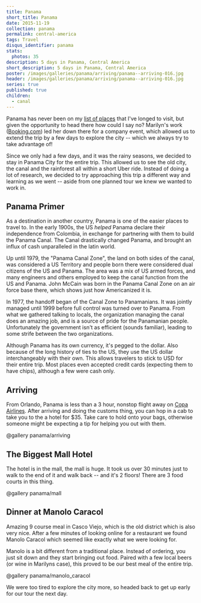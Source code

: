 ```yaml
---
title: Panama
short_title: Panama
date: 2015-11-19
collection: panama
permalink: central-america
tags: Travel
disqus_identifier: panama
stats:
  photos: 35
description: 5 days in Panama, Central America
short_description: 5 days in Panama, Central America
poster: /images/galleries/panama/arriving/panama--arriving-016.jpg
header: /images/galleries/panama/arriving/panama--arriving-016.jpg
series: true
published: true
children:
  - canal
---
```


Panama has never been on my [list of places](/about/goals#travel) that I've longed to visit, but given the opportunity to head there how could I say no? Marilyn's work ([Booking.com](http://booking.com)) led her down there for a company event, which allowed us to extend the trip by a few days to explore the city -- which we always try to take advantage of!

Since we only had a few days, and it was the rainy seasons, we decided to stay in Panama City for the entire trip. This allowed us to see the old city, the canal and the rainforest all within a short Uber ride. Instead of doing a lot of research, we decided to try approaching this trip a different way and learning as we went -- aside from one planned tour we knew we wanted to work in.

## Panama Primer

As a destination in another country, Panama is one of the easier places to travel to. In the early 1900s, the US _helped_ Panama declare their independence from Colombia, in exchange for partnering with them to build the Panama Canal. The Canal drastically changed Panama, and brought an influx of cash unparalleled in the latin world.

Up until 1979, the "Panama Canal Zone", the land on both sides of the canal, was considered a US Territory and people born there were considered dual citizens of the US and Panama. The area was a mix of US armed forces, and many engineers and others employed to keep the canal function from the US and Panama. John McCain was born in the Panama Canal Zone on an air force base there, which shows just how Americanized it is.

In 1977, the handoff began of the Canal Zone to Panamanians. It was jointly managed until 1999 before full control was turned over to Panama. From what we gathered talking to locals, the organization managing the canal does an amazing job, and is a source of pride for the Panamanian people. Unfortunately the government isn't as efficient (sounds familiar), leading to some strife between the two organizations.

Although Panama has its own currency, it's pegged to the dollar. Also because of the long history of ties to the US, they use the US dollar interchangeably with their own. This allows travelers to stick to USD for their entire trip. Most places even accepted credit cards (expecting them to have chips), although a few were cash only.

## Arriving

From Orlando, Panama is less than a 3 hour, nonstop flight away on [Copa Airlines](http://www.copaair.com/). After arriving and doing the customs thing, you can hop in a cab to take you to the a hotel for $35. Take care to hold onto your bags, otherwise someone might be expecting a tip for helping you out with them.

@gallery panama/arriving

## The Biggest Mall Hotel

The hotel is in the mall, the mall is huge. It took us over 30 minutes just to walk to the end of it and walk back -- and it's 2 floors! There are 3 food courts in this thing.

@gallery panama/mall

## Dinner at Manolo Caracol

Amazing 9 course meal in Casco Viejo, which is the old district which is also very nice. After a few minutes of looking online for a restaurant we found Manolo Caracol which seemed like exactly what we were looking for.

Manolo is a bit different from a traditional place. Instead of ordering, you just sit down and they start bringing out food. Paired with a few local beers (or wine in Marilyns case), this proved to be our best meal of the entire trip.

@gallery panama/manolo_caracol

We were too tired to explore the city more, so headed back to get up early for our tour the next day.
